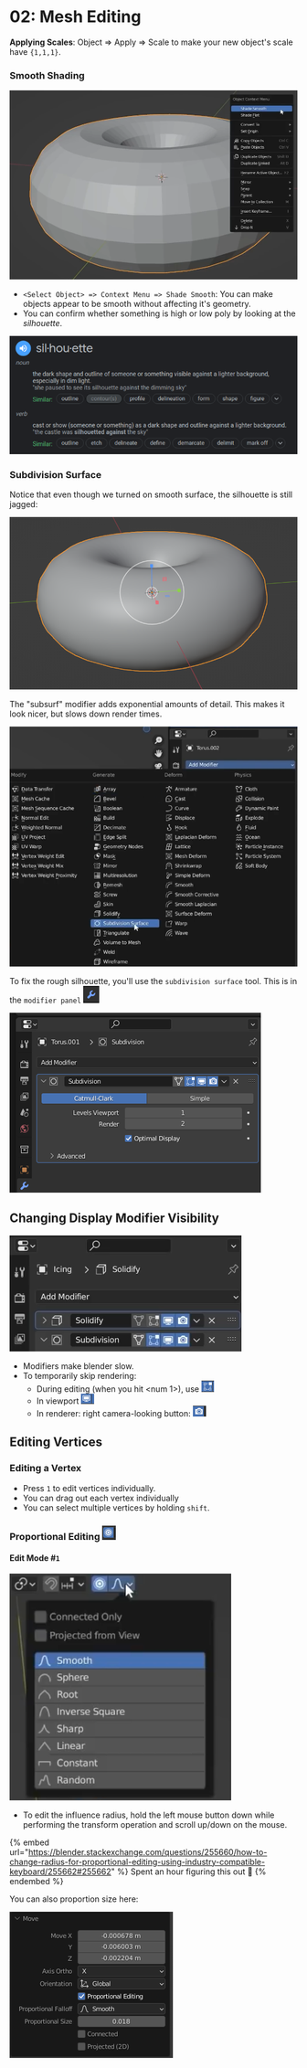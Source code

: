 # 02: Mesh Editing

**Applying Scales**: Object => Apply => Scale to make your new object's scale have `{1,1,1}`.

### Smooth Shading

![](<../../../.gitbook/assets/image (643) (2).png>)

* `<Select Object> => Context Menu => Shade Smooth`: You can make objects appear to be smooth without affecting it's geometry.
* You can confirm whether something is high or low poly by looking at the _silhouette_.

![Search Results: Google / Oxford Languages ©2022](<../../../.gitbook/assets/image (653) (1).png>)

### Subdivision Surface

Notice that even though we turned on smooth surface, the silhouette is still jagged:

![Jagged silhouette on donut](<../../../.gitbook/assets/image (677).png>)

The "subsurf" modifier adds exponential amounts of detail. This makes it look nicer, but slows down render times.

![Modifier Panel => Add => Subdivision Surface](<../../../.gitbook/assets/image (658) (1).png>)

To fix the rough silhouette, you'll use the `subdivision surface` tool. This is in the `modifier panel` ![](<../../../.gitbook/assets/image (717).png>)

![](<../../../.gitbook/assets/image (648) (1).png>)

## Changing Display Modifier Visibility

![Discussing buttons to right of "solidify" and "subdivision"](<../../../.gitbook/assets/image (647) (1).png>)

* Modifiers make blender slow.
* To temporarily skip rendering:
  * During editing (when you hit \<num 1>), use ![](<../../../.gitbook/assets/image (662).png>)
  * In viewport ![](<../../../.gitbook/assets/image (664).png>)
  * In renderer: right camera-looking button: ![](<../../../.gitbook/assets/image (655).png>)

## Editing Vertices

### Editing a Vertex

* Press `1` to edit vertices individually.
* You can drag out each vertex individually
* You can select multiple vertices by holding `shift`.

### Proportional Editing ![](<../../../.gitbook/assets/image (651) (1) (1).png>)

#### Edit Mode #`1`

![You can control the proportion between each vertex. Default is smooth.](<../../../.gitbook/assets/image (645) (1) (3).png>)

* To edit the influence radius, hold the left mouse button down while performing the transform operation and scroll up/down on the mouse.

{% embed url="https://blender.stackexchange.com/questions/255660/how-to-change-radius-for-proportional-editing-using-industry-compatible-keyboard/255662#255662" %}
Spent an hour figuring this out :turtle:
{% endembed %}

You can also proportion size here:

![](<../../../.gitbook/assets/image (654) (1) (1).png>)
